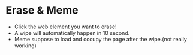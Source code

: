 # Erase & Meme
* Click the web element you want to erase!
* A wipe will automatically happen in 10 second.
* Meme suppose to load and occupy the page after the wipe.(not really working)
